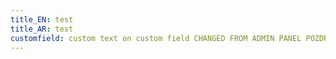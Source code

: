 ```yaml
---
title_EN: test
title_AR: test
customfield: custom text on custom field CHANGED FROM ADMIN PANEL POZDRO KAMIL!!!!!!!!!!
---
```


